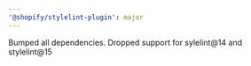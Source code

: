 ```yaml
---
'@shopify/stylelint-plugin': major
---
```


Bumped all dependencies. Dropped support for sylelint@14 and stylelint@15
